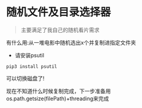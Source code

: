 # 随机文件及目录选择器
> 主要满足了我自己的随机看片需求

有什么用:从一堆电影中随机选出x个并复制进指定文件夹
* 请安装psutil
```
pip3 install psutil
```
可以切换磁盘了!

现在不知道什么时候复制完成，下一步准备用os.path.getsize(filePath)+threading来完成